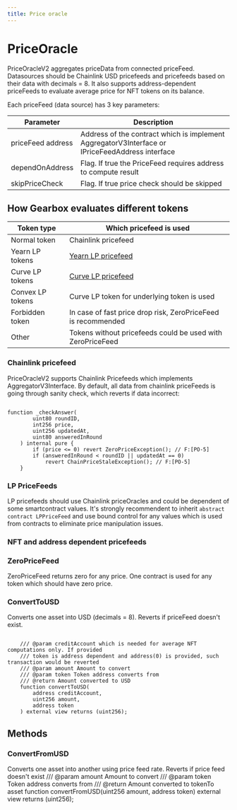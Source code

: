 ```yaml
---
title: Price oracle
---
```


# PriceOracle

PriceOracleV2 aggregates priceData from connected priceFeed. Datasources should be Chainlink USD pricefeeds and pricefeeds based on their data with decimals = 8. It also supports address-dependent priceFeeds to evaluate average price for NFT tokens on its balance.

Each priceFeed (data source) has 3 key parameters:

| Parameter         | Description                                                                                     |
| ----------------- | ----------------------------------------------------------------------------------------------- |
| priceFeed address | Address of the contract which is implement AggregatorV3Interface or IPriceFeedAddress interface |
| dependOnAddress   | Flag. If true the PriceFeed requires address to compute result                                  |
| skipPriceCheck    | Flag. If true price check should be skipped                                                     |

## How Gearbox evaluates different tokens

| Token type       | Which pricefeed is used                                          |
| ---------------- | ---------------------------------------------------------------- |
| Normal token     | Chainlink pricefeed                                              |
| Yearn LP tokens  | [Yearn LP pricefeed](/docs/documentation/oracle/yearn-pricefee)  |
| Curve LP tokens  | [Curve LP pricefeed](/docs/documentation/oracle/curve-pricefeed) |
| Convex LP tokens | Curve LP token for underlying token is used                      |
| Forbidden token  | In case of fast price drop risk, ZeroPriceFeed is recommended    |
| Other            | Tokens without pricefeeds could be used with ZeroPriceFeed       |

### Chainlink pricefeed

PriceOracleV2 supports Chainlink Pricefeeds which implements AggregatorV3Interface. By default, all data from chainlink priceFeeds is going through sanity check, which reverts if data incorrect:

```solidity

function _checkAnswer(
        uint80 roundID,
        int256 price,
        uint256 updatedAt,
        uint80 answeredInRound
    ) internal pure {
        if (price <= 0) revert ZeroPriceException(); // F:[PO-5]
        if (answeredInRound < roundID || updatedAt == 0)
            revert ChainPriceStaleException(); // F:[PO-5]
    }

```

### LP PriceFeeds

LP pricefeeds should use Chainlink priceOracles and could be dependent of some smartcontract values. It's strongly recommendent to inherit `abstract contract LPPriceFeed` and use bound control for any values which is used from contracts to eliminate price manipulation issues.

### NFT and address dependent pricefeeds

### ZeroPriceFeed

ZeroPriceFeed returns zero for any price. One contract is used for any token which should have zero price.

### ConvertToUSD

Converts one asset into USD (decimals = 8). Reverts if priceFeed doesn't exist.

```solidity

    /// @param creditAccount which is needed for average NFT computations only. If provided
    /// token is address dependent and address(0) is provided, such transaction would be reverted
    /// @param amount Amount to convert
    /// @param token Token address converts from
    /// @return Amount converted to USD
    function convertToUSD(
        address creditAccount,
        uint256 amount,
        address token
    ) external view returns (uint256);
```

## Methods

### ConvertFromUSD

Converts one asset into another using price feed rate. Reverts if price feed doesn't exist
/// @param amount Amount to convert
/// @param token Token address converts from
/// @return Amount converted to tokenTo asset
function convertFromUSD(uint256 amount, address token)
external
view
returns (uint256);
